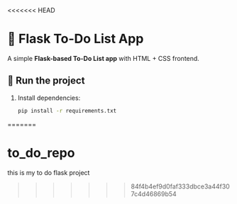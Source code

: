 <<<<<<< HEAD
# 📝 Flask To-Do List App

A simple **Flask-based To-Do List app** with HTML + CSS frontend.

## 🚀 Run the project
1. Install dependencies:
   ```bash
   pip install -r requirements.txt
=======
# to_do_repo
this is my to do flask project
>>>>>>> 84f4b4ef9d0faf333dbce3a44f307c4d46869b54
